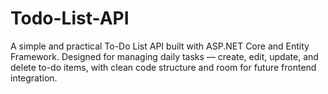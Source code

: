 # Todo-List-API
A simple and practical To-Do List API built with ASP.NET Core and Entity Framework. Designed for managing daily tasks — create, edit, update, and delete to-do items, with clean code structure and room for future frontend integration.
